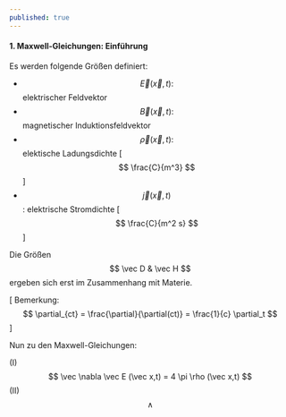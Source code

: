 ```yaml
---
published: true
---
```

#### 1. Maxwell-Gleichungen: Einführung

Es werden folgende Größen definiert:

- $$\vec E(\vec x,t) :$$ elektrischer Feldvektor
- $$\vec B(\vec x,t) :$$ magnetischer Induktionsfeldvektor
- $$\vec \rho(\vec x,t) :$$ elektische Ladungsdichte [ $$ \frac{C}{m^3} $$ ]
- $$\vec j(\vec x,t) $$ : elektrische Stromdichte  [ $$ \frac{C}{m^2 s} $$ ]

Die Größen $$ \vec D & \vec H $$ ergeben sich erst im Zusammenhang mit Materie.

[ Bemerkung: $$ \partial_{ct} = \frac{\partial}{\partial(ct)} = \frac{1}{c} \partial_t $$ ]

Nun zu den Maxwell-Gleichungen:

(I) $$ \vec \nabla \vec E (\vec x,t) = 4 \pi \rho (\vec x,t) $$
(II)$$ \wedge  $$

